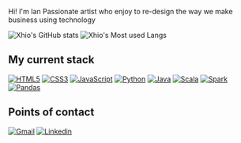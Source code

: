 Hi! I'm Ian
Passionate artist who enjoy to re-design the way we make business using technology

![Xhio's GitHub stats](https://github-readme-stats.vercel.app/api?username=ixn-xhio&show_icons=true&theme=tokyonight)
![Xhio's Most used Langs](https://github-readme-stats.vercel.app/api/top-langs/?username=ixn-xhio&layout=compact&theme=tokyonight)

## My current stack
[![HTML5](https://img.shields.io/badge/html5-%23E34F26.svg?style=for-the-badge&logo=html5&logoColor=white)](https://www.w3schools.com/html/default.asp)
[![CSS3](https://img.shields.io/badge/css3-%231572B6.svg?style=for-the-badge&logo=css3&logoColor=white)](https://www.w3schools.com/css/default.asp)
[![JavaScript](https://img.shields.io/badge/javascript-EFD81D?style=for-the-badge&logo=javascript&logoColor=%23F7DF1E)](https://developer.mozilla.org/en-US/docs/Web/JavaScript)
[![Python](https://img.shields.io/badge/python-F7CC40?style=for-the-badge&logo=python&logoColor=white)](https://www.python.org/)
[![Java](https://img.shields.io/badge/java-ff8300?style=for-the-badge&logo=openjdk&logoColor=white)](https://www.java.com/en/)
[![Scala](https://img.shields.io/badge/scala-ff1000?style=for-the-badge&logo=scala&logoColor=white)](https://www.scala-lang.org/)
[![Spark](https://img.shields.io/badge/spark-DB571B?style=for-the-badge&logo=apachespark&logoColor=white)](https://spark.apache.org/)
[![Pandas](https://img.shields.io/badge/pandas-130654?style=for-the-badge&logo=pandas&logoColor=white)](https://pandas.pydata.org/)

## Points of contact
[![Gmail](https://img.shields.io/badge/GMail-CE3C30?style=flat-square&logo=gmail&logoColor=white)](mailto:ian22picado@gmail.com)
[![Linkedin](https://img.shields.io/badge/LinkedIn-0a66c2?style=flat-square&logo=linkedin&logoColor=white)](https://www.linkedin.com/in/ian-achio-b7b342204/)
